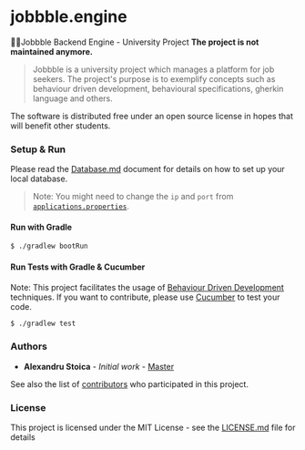# jobbble.engine
👨‍💻Jobbble Backend Engine - University Project 
**The project is not maintained anymore.**

> Jobbble is a university project which manages a platform for job seekers. The project's purpose is to exemplify concepts such as behaviour driven development, behavioural specifications, gherkin language and others. 

The software is distributed free under an open source license in hopes that will benefit other students. 

### Setup & Run

Please read the [Database.md](/docs/Database.md) document for details on how to set up your local database.

> Note: You might need to change the `ip` and `port` from [`applications.properties`](/src/main/resources/application.properties).

#### Run with Gradle

```bash
$ ./gradlew bootRun 
```

#### Run Tests with Gradle & Cucumber

Note: This project facilitates the usage of [Behaviour Driven Development](https://en.wikipedia.org/wiki/Behavior-driven_development) techniques. If you want to contribute, please use [Cucumber](https://docs.cucumber.io/guides/10-minute-tutorial/) to test your code.

```bash
$ ./gradlew test
```

### Authors

* **Alexandru Stoica** - *Initial work* - [Master](https://github.com/alexandrustoica/jobbble.engine)

See also the list of [contributors](https://github.com/alexandrustoica/jobbble.engine/contributors) who participated in this project.

### License

This project is licensed under the MIT License - see the [LICENSE.md](LICENSE) file for details
